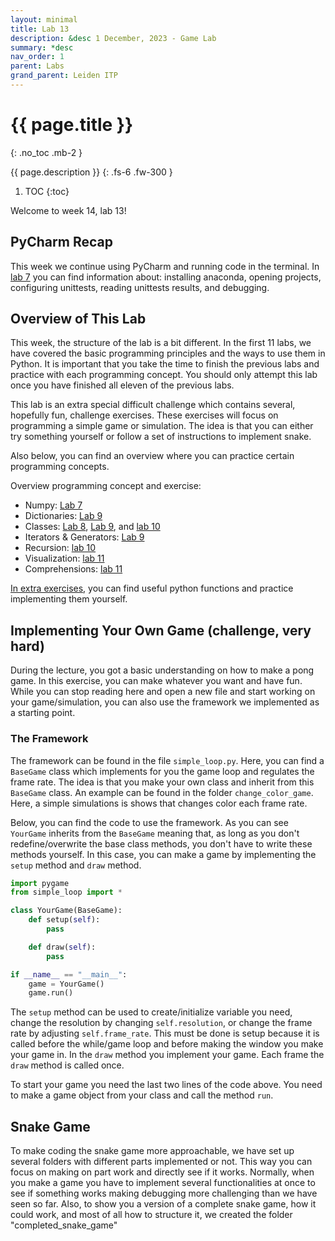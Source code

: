 ```yaml
---
layout: minimal
title: Lab 13
description: &desc 1 December, 2023 - Game Lab
summary: *desc
nav_order: 1
parent: Labs
grand_parent: Leiden ITP
---
```



# {{ page.title }}
{: .no_toc .mb-2 }

{{ page.description }}
{: .fs-6 .fw-300 }

1. TOC
{:toc}

Welcome to week 14, lab 13!

## PyCharm Recap

This week we continue using PyCharm and running code in the terminal. In [lab 7](https://joshhug.github.io/LeidenITP/labs/lab7/) you can find information about: installing anaconda, opening projects, configuring unittests, reading unittests results, and debugging.

## Overview of This Lab

This week, the structure of the lab is a bit different. In the first 11 labs, we have covered the basic programming principles and the ways to use them in Python. It is important that you take the time to finish the previous labs and practice with each programming concept. You should only attempt this lab once you have finished all eleven of the previous labs. 

This lab is an extra special difficult challenge which contains several, hopefully fun, challenge exercises. These exercises will focus on programming a simple game or simulation. The idea is that you can either try something yourself or follow a set of instructions to implement snake.

Also below, you can find an overview where you can practice certain programming concepts.

Overview programming concept and exercise:
 * Numpy: [Lab 7](https://joshhug.github.io/LeidenITP/labs/lab7/#lab-7)
 * Dictionaries: [Lab 9](https://joshhug.github.io/LeidenITP/labs/lab9/)
 * Classes: [Lab 8](https://joshhug.github.io/LeidenITP/labs/lab8/), [Lab 9](https://joshhug.github.io/LeidenITP/labs/lab9/), and [lab 10](https://joshhug.github.io/LeidenITP/labs/lab10/)
 * Iterators & Generators: [Lab 9](https://joshhug.github.io/LeidenITP/labs/lab9/)
 * Recursion: [lab 10](https://joshhug.github.io/LeidenITP/labs/lab10/)
 * Visualization: [lab 11](https://joshhug.github.io/LeidenITP/labs/lab11/)
 * Comprehensions: [lab 11](https://joshhug.github.io/LeidenITP/labs/lab11/)

[In extra exercises](https://joshhug.github.io/LeidenITP/labs/extra_exercises/), you can find useful python functions and practice implementing them yourself.

## Implementing Your Own Game (challenge, very hard)

During the lecture, you got a basic understanding on how to make a pong game. In this exercise, you can make whatever you want and have fun. While you can stop reading here and open a new file and start working on your game/simulation, you can also use the framework we implemented as a starting point.

### The Framework

The framework can be found in the file `simple_loop.py`. Here, you can find a `BaseGame` class which implements for you the game loop and regulates the frame rate. The idea is that you make your own class and inherit from this `BaseGame` class. An example can be found in the folder `change_color_game`. Here, a simple simulations is shows that changes color each frame rate.

Below, you can find the code to use the framework. As you can see `YourGame` inherits from the `BaseGame` meaning that, as long as you don't redefine/overwrite the base class methods, you don't have to write these methods yourself. In this case, you can make a game by implementing the `setup` method and `draw` method.

```python
import pygame
from simple_loop import *

class YourGame(BaseGame):
    def setup(self):
        pass

    def draw(self):
        pass

if __name__ == "__main__":
    game = YourGame()
    game.run()
```

The `setup` method can be used to create/initialize variable you need, change the resolution by changing `self.resolution`, or change the frame rate by adjusting `self.frame_rate`. This must be done is setup because it is called before the while/game loop and before making the window you make your game in. In the `draw` method you implement your game. Each frame the `draw` method is called once. 

To start your game you need the last two lines of the code above. You need to make a game object from your class and call the method `run`.

## Snake Game

To make coding the snake game more approachable, we have set up several folders with different parts implemented or not. This way you can focus on making on part work and directly see if it works. Normally, when you make a game you have to implement several functionalities at once to see if something works making debugging more challenging than we have seen so far. Also, to show you a version of a complete snake game, how it could work, and most of all how to structure it, we created the folder "completed_snake_game" 






